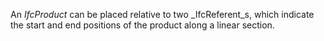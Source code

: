 An _IfcProduct_ can be placed relative to two _IfcReferent_s, which indicate the start and end positions of the product along a linear section.
